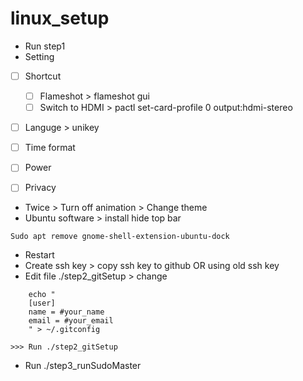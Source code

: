 # linux_setup

-   Run step1
-   Setting
-   [ ] Shortcut

    -   [ ] Flameshot > flameshot gui
    -   [ ] Switch to HDMI > pactl set-card-profile 0 output:hdmi-stereo

-   [ ] Languge > unikey
-   [ ] Time format
-   [ ] Power
-   [ ] Privacy
-   Twice > Turn off animation > Change theme
-   Ubuntu software > install hide top bar

```
Sudo apt remove gnome-shell-extension-ubuntu-dock
```

-   Restart
-   Create ssh key > copy ssh key to github OR using old ssh key
-   Edit file ./step2_gitSetup > change

```
    echo "
    [user]
    name = #your_name
    email = #your_email
    " > ~/.gitconfig
```

    >>> Run ./step2_gitSetup

-   Run ./step3_runSudoMaster

